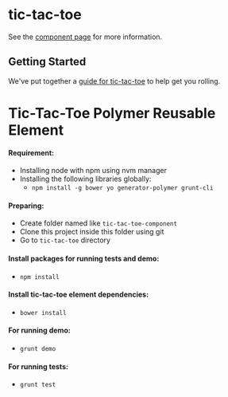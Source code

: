 tic-tac-toe
================

See the [component page](http://CyberLight.github.io/tic-tac-toe) for more information.

## Getting Started

We've put together a [guide for tic-tac-toe](http://www.polymer-project.org/docs/start/reusableelements.html) to help get you rolling.


Tic-Tac-Toe Polymer Reusable Element
====================================

#### Requirement:
  * Installing node with npm using nvm manager
  * Installing the following libraries globally:
    * `npm install -g bower yo generator-polymer grunt-cli` 

#### Preparing:
  * Create folder named like `tic-tac-toe-component`
  * Clone this project inside this folder using git
  * Go to `tic-tac-toe` directory

#### Install packages for running tests and demo:
  * `npm install`

#### Install tic-tac-toe element dependencies:
  * `bower install`

#### For running demo:
  * `grunt demo`

#### For running tests:
  * `grunt test`

